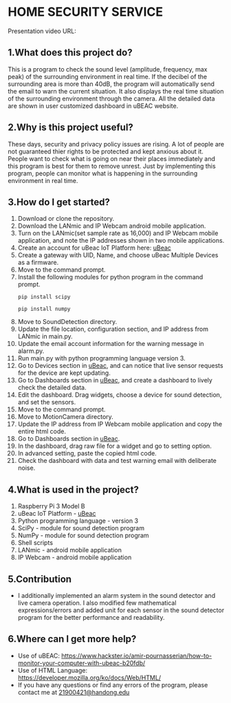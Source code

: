 HOME SECURITY SERVICE
======================
Presentation video URL:

1.What does this project do?
-------------------------------
This is a program to check the sound level (amplitude, frequency, max peak) of the surrounding environment in real time.
If the decibel of the surrounding area is more than 40dB, the program will automatically send the email to warn the current situation.
It also displays the real time situation of the surrounding environment through the camera.
All the detailed data are shown in user customized dashboard in uBEAC website.

2.Why is this project useful?
---------------------------------
These days, security and privacy policy issues are rising. A lot of people are not guaranteed thier rights to be protected and kept anxious about it. People want to check what is going on near their places immediately and this program is best for them to remove unrest. Just by implementing this program, people can monitor what is happening in the surrounding environment in real time.

3.How do I get started?
-----------------------------
1. Download or clone the repository.
2. Download the LANmic and IP Webcam android mobile application.
3. Turn on the LANmic(set sample rate as 16,000) and IP Webcam mobile application, and note the IP addresses shown in two mobile applications.
4. Create an account for uBeac IoT Platform here: [uBeac](https://app.ubeac.io/ "uBeac link")
5. Create a gateway with UID, Name, and choose uBeac Multiple Devices as a firmware.
6. Move to the command prompt.
7. Install the following modules for python program in the command prompt.
   <pre><code>pip install scipy</code></pre>
   <pre><code>pip install numpy</code></pre>
8. Move to SoundDetection directory.
9. Update the file location, configuration section, and IP address from LANmic in main.py.
10. Update the email account information for the warning message in alarm.py.
11. Run main.py with python programming language version 3.
12. Go to Devices section in [uBeac](https://app.ubeac.io/ "uBeac link"), and can notice that live sensor requests for the device are kept updating.
13. Go to Dashboards section in [uBeac](https://app.ubeac.io/ "uBeac link"), and create a dashboard to lively check the detailed data.
14. Edit the dashboard. Drag widgets, choose a device for sound detection, and set the sensors.
15. Move to the command prompt.
16. Move to MotionCamera directory.
17. Update the IP address from IP Webcam mobile application and copy the entire html code.
18. Go to Dashboards section in [uBeac](https://app.ubeac.io/ "uBeac link").
19. In the dashboard, drag raw file for a widget and go to setting option.
20. In advanced setting, paste the copied html code.
21. Check the dashboard with data and test warning email with deliberate noise.

4.What is used in the project?
--------------------------------
1. Raspberry Pi 3 Model B
2. uBeac IoT Platform - [uBeac](https://app.ubeac.io/ "uBeac link")
3. Python programming language - version 3
4. SciPy - module for sound detection program
5. NumPy - module for sound detection program
6. Shell scripts
7. LANmic - android mobile application
8. IP Webcam - android mobile application

5.Contribution
----------------
* I additionally implemented an alarm system in the sound detector and live camera operation. 
I also modified few mathematical expressions/errors and added unit for each sensor in the sound detector program for the better performance and readability.

6.Where can I get more help?
------------------------------
* Use of uBEAC: <https://www.hackster.io/amir-pournasserian/how-to-monitor-your-computer-with-ubeac-b20fdb/>
* Use of HTML Language: <https://developer.mozilla.org/ko/docs/Web/HTML/>
* If you have any questions or find any errors of the program, please contact me at <21900421@handong.edu>

